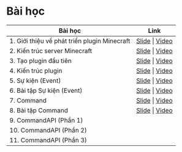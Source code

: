 # Bài học

| Bài học                                      | Link                                                                                                                                                  |
|----------------------------------------------|-------------------------------------------------------------------------------------------------------------------------------------------------------|
| 1. Giới thiệu về phát triển plugin Minecraft | [Slide](https://docs.google.com/presentation/d/1yl-NGmWzHoO5qjXhUhtatj1ppSip5nzpqu_b33RWoeU/) \| [Video](https://www.youtube.com/watch?v=_xoZE8XHAkg) |
| 2. Kiến trúc server Minecraft                | [Slide](https://docs.google.com/presentation/d/1uAf93TPoiDrq5EyIHXrYid_KILKzDCSLqIHnNKNO86k/) \| [Video](https://www.youtube.com/watch?v=XSTnmKo7n58) |
| 3. Tạo plugin đầu tiên                       | [Slide](https://docs.google.com/presentation/d/1QO5yC17fS70jDx9Qi1kUSAMEJFHB1NBXcVl_l_Ened4/) \| [Video](https://www.youtube.com/watch?v=qt4bUqV7_AM) |
| 4. Kiến trúc plugin                          | [Slide](https://docs.google.com/presentation/d/1yxaJH6yeCDMqLbz6d5-lOyGrVyaiKujHUiu6wwcPvw0/) \| [Video](https://www.youtube.com/watch?v=XZv2amCiHBg) |
| 5. Sự kiện (Event)                           | [Slide](https://docs.google.com/presentation/d/18eTZnO51ShYDhWYBp2h1prhUi-_oP43YR8Y5CwEH3YM/) \| [Video](https://www.youtube.com/watch?v=u-d1odvR6pA) |
| 6. Bài tập Sự kiện (Event)                   | [Slide](https://docs.google.com/presentation/d/19xAeUzqsoyjMP8b8CHwG2bAXykq1amRTnmMpRFLnyfU/) \| [Video](https://youtu.be/PR4Bw-mDCW4)                |
| 7. Command                                   | [Slide](https://docs.google.com/presentation/d/1NZQKwbSQXEtPYg3-jkReVtX_DAa1nPxDELySw8rZaMw/) \| [Video](https://youtu.be/XbIGuhjjseQ)                |
| 8. Bài tập Command                           | [Slide](https://docs.google.com/presentation/d/1LrLBiufo1KZuykpu6GFVmwiUeaL1ht3xakGKge18dIU/) \| [Video](https://youtu.be/L90WXtLE4T4)                |
| 9. CommandAPI (Phần 1)                       |                                                                                                                                                       |
| 10. CommandAPI (Phần 2)                      |                                                                                                                                                       |
| 11. CommandAPI (Phần 3)                      |                                                                                                                                                       |